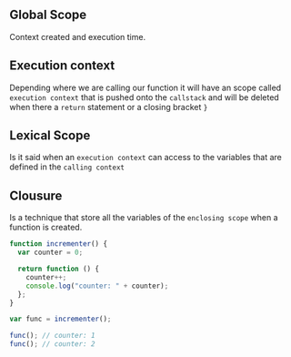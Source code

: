 
## Global Scope

Context created and execution time.

## Execution context

Depending where we are calling our function it will have an scope called `execution context` that is pushed onto the `callstack` and will be deleted when there a `return` statement or a closing bracket `}`

## Lexical Scope

Is it said when an `execution context` can access to the variables that are defined in the `calling context`

## Clousure

Is a technique that store all the variables of the `enclosing scope` when a function is created.

```javascript
function incrementer() {
  var counter = 0;

  return function () {
    counter++;
    console.log("counter: " + counter);
  };
}

var func = incrementer();

func(); // counter: 1
func(); // counter: 2
```
